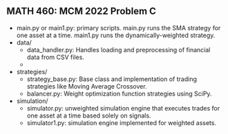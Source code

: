 MATH 460: MCM 2022 Problem C
--
* main.py or main1.py: primary scripts. main.py runs the SMA strategy for one asset at a time. main1.py runs the dynamically-weighted strategy.
* data/
  + data_handler.py: Handles loading and preprocessing of financial data from CSV files.
  + 
* strategies/
  + strategy_base.py: Base class and implementation of trading strategies like Moving Average Crossover.
  + balancer.py: Weight optimization function strategies using SciPy.
* simulation/
  + simulator.py: unweighted simulation engine that executes trades for one asset at a time based solely on signals.
  + simulator1.py: simulation engine implemented for weighted assets.
